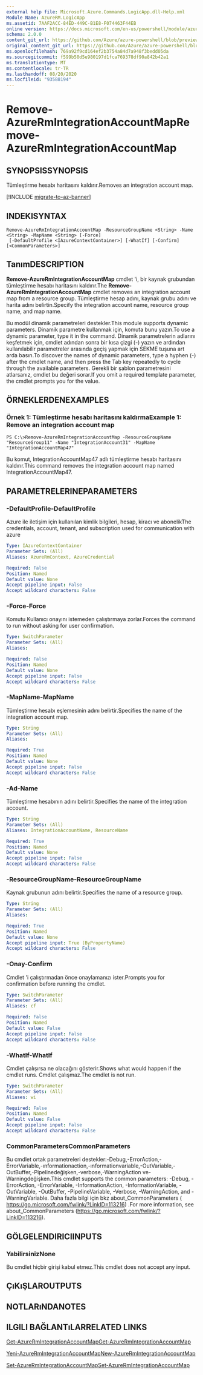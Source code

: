 ```yaml
---
external help file: Microsoft.Azure.Commands.LogicApp.dll-Help.xml
Module Name: AzureRM.LogicApp
ms.assetid: 7AAF2ACC-84ED-449C-B1E8-F074463F44EB
online version: https://docs.microsoft.com/en-us/powershell/module/azurerm.logicapp/remove-azurermintegrationaccountmap
schema: 2.0.0
content_git_url: https://github.com/Azure/azure-powershell/blob/preview/src/ResourceManager/LogicApp/Commands.LogicApp/help/Remove-AzureRmIntegrationAccountMap.md
original_content_git_url: https://github.com/Azure/azure-powershell/blob/preview/src/ResourceManager/LogicApp/Commands.LogicApp/help/Remove-AzureRmIntegrationAccountMap.md
ms.openlocfilehash: 769a92f9cd164ef2b3754a84d7a948f3bedd05da
ms.sourcegitcommit: f599b50d5e980197d1fca769378df90a842b42a1
ms.translationtype: MT
ms.contentlocale: tr-TR
ms.lasthandoff: 08/20/2020
ms.locfileid: "93588194"
---
```

# <span data-ttu-id="16dbc-101">Remove-AzureRmIntegrationAccountMap</span><span class="sxs-lookup"><span data-stu-id="16dbc-101">Remove-AzureRmIntegrationAccountMap</span></span>

## <span data-ttu-id="16dbc-102">SYNOPSIS</span><span class="sxs-lookup"><span data-stu-id="16dbc-102">SYNOPSIS</span></span>
<span data-ttu-id="16dbc-103">Tümleştirme hesabı haritasını kaldırır.</span><span class="sxs-lookup"><span data-stu-id="16dbc-103">Removes an integration account map.</span></span>

[!INCLUDE [migrate-to-az-banner](../../includes/migrate-to-az-banner.md)]

## <span data-ttu-id="16dbc-104">INDEKI</span><span class="sxs-lookup"><span data-stu-id="16dbc-104">SYNTAX</span></span>

```
Remove-AzureRmIntegrationAccountMap -ResourceGroupName <String> -Name <String> -MapName <String> [-Force]
 [-DefaultProfile <IAzureContextContainer>] [-WhatIf] [-Confirm] [<CommonParameters>]
```

## <span data-ttu-id="16dbc-105">Tanım</span><span class="sxs-lookup"><span data-stu-id="16dbc-105">DESCRIPTION</span></span>
<span data-ttu-id="16dbc-106">**Remove-AzureRmIntegrationAccountMap** cmdlet 'i, bir kaynak grubundan tümleştirme hesabı haritasını kaldırır.</span><span class="sxs-lookup"><span data-stu-id="16dbc-106">The **Remove-AzureRmIntegrationAccountMap** cmdlet removes an integration account map from a resource group.</span></span>
<span data-ttu-id="16dbc-107">Tümleştirme hesap adını, kaynak grubu adını ve harita adını belirtin.</span><span class="sxs-lookup"><span data-stu-id="16dbc-107">Specify the integration account name, resource group name, and map name.</span></span>

<span data-ttu-id="16dbc-108">Bu modül dinamik parametreleri destekler.</span><span class="sxs-lookup"><span data-stu-id="16dbc-108">This module supports dynamic parameters.</span></span>
<span data-ttu-id="16dbc-109">Dinamik parametre kullanmak için, komuta bunu yazın.</span><span class="sxs-lookup"><span data-stu-id="16dbc-109">To use a dynamic parameter, type it in the command.</span></span>
<span data-ttu-id="16dbc-110">Dinamik parametrelerin adlarını keşfetmek için, cmdlet adından sonra bir kısa çizgi (-) yazın ve ardından kullanılabilir parametreler arasında geçiş yapmak için SEKME tuşuna art arda basın.</span><span class="sxs-lookup"><span data-stu-id="16dbc-110">To discover the names of dynamic parameters, type a hyphen (-) after the cmdlet name, and then press the Tab key repeatedly to cycle through the available parameters.</span></span>
<span data-ttu-id="16dbc-111">Gerekli bir şablon parametresini atlarsanız, cmdlet bu değeri sorar.</span><span class="sxs-lookup"><span data-stu-id="16dbc-111">If you omit a required template parameter, the cmdlet prompts you for the value.</span></span>

## <span data-ttu-id="16dbc-112">ÖRNEKLERDEN</span><span class="sxs-lookup"><span data-stu-id="16dbc-112">EXAMPLES</span></span>

### <span data-ttu-id="16dbc-113">Örnek 1: Tümleştirme hesabı haritasını kaldırma</span><span class="sxs-lookup"><span data-stu-id="16dbc-113">Example 1: Remove an integration account map</span></span>
```
PS C:\>Remove-AzureRmIntegrationAccountMap -ResourceGroupName "ResourceGroup11" -Name "IntegrationAccount31" -MapName "IntegrationAccountMap47"
```

<span data-ttu-id="16dbc-114">Bu komut, IntegrationAccountMap47 adlı tümleştirme hesabı haritasını kaldırır.</span><span class="sxs-lookup"><span data-stu-id="16dbc-114">This command removes the integration account map named IntegrationAccountMap47.</span></span>

## <span data-ttu-id="16dbc-115">PARAMETRELERINE</span><span class="sxs-lookup"><span data-stu-id="16dbc-115">PARAMETERS</span></span>

### <span data-ttu-id="16dbc-116">-DefaultProfile</span><span class="sxs-lookup"><span data-stu-id="16dbc-116">-DefaultProfile</span></span>
<span data-ttu-id="16dbc-117">Azure ile iletişim için kullanılan kimlik bilgileri, hesap, kiracı ve abonelik</span><span class="sxs-lookup"><span data-stu-id="16dbc-117">The credentials, account, tenant, and subscription used for communication with azure</span></span>

```yaml
Type: IAzureContextContainer
Parameter Sets: (All)
Aliases: AzureRmContext, AzureCredential

Required: False
Position: Named
Default value: None
Accept pipeline input: False
Accept wildcard characters: False
```

### <span data-ttu-id="16dbc-118">-Force</span><span class="sxs-lookup"><span data-stu-id="16dbc-118">-Force</span></span>
<span data-ttu-id="16dbc-119">Komutu Kullanıcı onayını istemeden çalıştırmaya zorlar.</span><span class="sxs-lookup"><span data-stu-id="16dbc-119">Forces the command to run without asking for user confirmation.</span></span>

```yaml
Type: SwitchParameter
Parameter Sets: (All)
Aliases: 

Required: False
Position: Named
Default value: None
Accept pipeline input: False
Accept wildcard characters: False
```

### <span data-ttu-id="16dbc-120">-MapName</span><span class="sxs-lookup"><span data-stu-id="16dbc-120">-MapName</span></span>
<span data-ttu-id="16dbc-121">Tümleştirme hesabı eşlemesinin adını belirtir.</span><span class="sxs-lookup"><span data-stu-id="16dbc-121">Specifies the name of the integration account map.</span></span>

```yaml
Type: String
Parameter Sets: (All)
Aliases: 

Required: True
Position: Named
Default value: None
Accept pipeline input: False
Accept wildcard characters: False
```

### <span data-ttu-id="16dbc-122">-Ad</span><span class="sxs-lookup"><span data-stu-id="16dbc-122">-Name</span></span>
<span data-ttu-id="16dbc-123">Tümleştirme hesabının adını belirtir.</span><span class="sxs-lookup"><span data-stu-id="16dbc-123">Specifies the name of the integration account.</span></span>

```yaml
Type: String
Parameter Sets: (All)
Aliases: IntegrationAccountName, ResourceName

Required: True
Position: Named
Default value: None
Accept pipeline input: False
Accept wildcard characters: False
```

### <span data-ttu-id="16dbc-124">-ResourceGroupName</span><span class="sxs-lookup"><span data-stu-id="16dbc-124">-ResourceGroupName</span></span>
<span data-ttu-id="16dbc-125">Kaynak grubunun adını belirtir.</span><span class="sxs-lookup"><span data-stu-id="16dbc-125">Specifies the name of a resource group.</span></span>

```yaml
Type: String
Parameter Sets: (All)
Aliases: 

Required: True
Position: Named
Default value: None
Accept pipeline input: True (ByPropertyName)
Accept wildcard characters: False
```

### <span data-ttu-id="16dbc-126">-Onay</span><span class="sxs-lookup"><span data-stu-id="16dbc-126">-Confirm</span></span>
<span data-ttu-id="16dbc-127">Cmdlet 'i çalıştırmadan önce onaylamanızı ister.</span><span class="sxs-lookup"><span data-stu-id="16dbc-127">Prompts you for confirmation before running the cmdlet.</span></span>

```yaml
Type: SwitchParameter
Parameter Sets: (All)
Aliases: cf

Required: False
Position: Named
Default value: False
Accept pipeline input: False
Accept wildcard characters: False
```

### <span data-ttu-id="16dbc-128">-WhatIf</span><span class="sxs-lookup"><span data-stu-id="16dbc-128">-WhatIf</span></span>
<span data-ttu-id="16dbc-129">Cmdlet çalışırsa ne olacağını gösterir.</span><span class="sxs-lookup"><span data-stu-id="16dbc-129">Shows what would happen if the cmdlet runs.</span></span>
<span data-ttu-id="16dbc-130">Cmdlet çalışmaz.</span><span class="sxs-lookup"><span data-stu-id="16dbc-130">The cmdlet is not run.</span></span>

```yaml
Type: SwitchParameter
Parameter Sets: (All)
Aliases: wi

Required: False
Position: Named
Default value: False
Accept pipeline input: False
Accept wildcard characters: False
```

### <span data-ttu-id="16dbc-131">CommonParameters</span><span class="sxs-lookup"><span data-stu-id="16dbc-131">CommonParameters</span></span>
<span data-ttu-id="16dbc-132">Bu cmdlet ortak parametreleri destekler:-Debug,-ErrorAction,-ErrorVariable,-ınformationaction,-ınformationvariable,-OutVariable,-OutBuffer,-Pipelinedeğişken,-verbose,-WarningAction ve-Warningdeğişken.</span><span class="sxs-lookup"><span data-stu-id="16dbc-132">This cmdlet supports the common parameters: -Debug, -ErrorAction, -ErrorVariable, -InformationAction, -InformationVariable, -OutVariable, -OutBuffer, -PipelineVariable, -Verbose, -WarningAction, and -WarningVariable.</span></span> <span data-ttu-id="16dbc-133">Daha fazla bilgi için bkz about_CommonParameters ( https://go.microsoft.com/fwlink/?LinkID=113216) .</span><span class="sxs-lookup"><span data-stu-id="16dbc-133">For more information, see about_CommonParameters (https://go.microsoft.com/fwlink/?LinkID=113216).</span></span>

## <span data-ttu-id="16dbc-134">GÖLGELENDIRICI</span><span class="sxs-lookup"><span data-stu-id="16dbc-134">INPUTS</span></span>

### <span data-ttu-id="16dbc-135">Yabilirsiniz</span><span class="sxs-lookup"><span data-stu-id="16dbc-135">None</span></span>
<span data-ttu-id="16dbc-136">Bu cmdlet hiçbir girişi kabul etmez.</span><span class="sxs-lookup"><span data-stu-id="16dbc-136">This cmdlet does not accept any input.</span></span>

## <span data-ttu-id="16dbc-137">ÇıKıŞLAR</span><span class="sxs-lookup"><span data-stu-id="16dbc-137">OUTPUTS</span></span>

## <span data-ttu-id="16dbc-138">NOTLARıNDA</span><span class="sxs-lookup"><span data-stu-id="16dbc-138">NOTES</span></span>

## <span data-ttu-id="16dbc-139">ILGILI BAĞLANTıLAR</span><span class="sxs-lookup"><span data-stu-id="16dbc-139">RELATED LINKS</span></span>

[<span data-ttu-id="16dbc-140">Get-AzureRmIntegrationAccountMap</span><span class="sxs-lookup"><span data-stu-id="16dbc-140">Get-AzureRmIntegrationAccountMap</span></span>](./Get-AzureRmIntegrationAccountMap.md)

[<span data-ttu-id="16dbc-141">Yeni-AzureRmIntegrationAccountMap</span><span class="sxs-lookup"><span data-stu-id="16dbc-141">New-AzureRmIntegrationAccountMap</span></span>](./New-AzureRmIntegrationAccountMap.md)

[<span data-ttu-id="16dbc-142">Set-AzureRmIntegrationAccountMap</span><span class="sxs-lookup"><span data-stu-id="16dbc-142">Set-AzureRmIntegrationAccountMap</span></span>](./Set-AzureRmIntegrationAccountMap.md)


